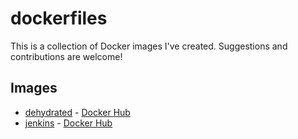 # dockerfiles
This is a collection of Docker images I've created. Suggestions and contributions are welcome!

## Images
* [dehydrated](dehydrated/README.md) - [Docker Hub](https://hub.docker.com/r/erhassettbg/dehydrated/)
* [jenkins](jenkins/README.md) - [Docker Hub](https://hub.docker.com/r/erhassettbg/jenkins/)
